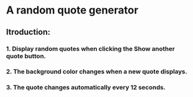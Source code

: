 # A random quote generator
## Itroduction:
### 1. Display random quotes when clicking the Show another quote button.
### 2. The background color changes when a new quote displays.
### 3. The quote changes automatically every 12 seconds. 
